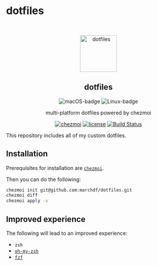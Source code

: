 dotfiles
========
<div align="center">
  <p>&nbsp;</p>
  <img src="https://raw.githubusercontent.com/jglovier/dotfiles-logo/main/dotfiles-logo-icon.png" height="100px" alt="dotfiles" />

  <h2>dotfiles</h2>
  <img src="https://img.shields.io/badge/macOS-%23.svg?style=flat-square&logo=apple&color=000000&logoColor=white" alt="macOS-badge" />
  <img src="https://img.shields.io/badge/Linux%20-yellow.svg?style=flat-square&logo=linux&logoColor=black" alt="Linux-badge" />

  <p>multi-platform dotfiles powered by chezmoi</p>

  [![chezmoi][chezmoi-badge]][chezmoi-web]
  [![license][license-badge]][license-file]
  [![Build Status](https://github.com/marchdf/dotfiles/workflows/dotfiles-CI/badge.svg)](https://github.com/marchdf/dotfiles/actions/workflows/ci.yml)

  [chezmoi-web]:   https://github.com/twpayne/chezmoi
  [chezmoi-badge]: https://img.shields.io/badge/Powered%20by-chezmoi-blue.svg
  [license-badge]: https://img.shields.io/github/license/marchdf/dotfiles
  [license-file]:  https://github.com/marchdf/dotfiles/blob/main/LICENSE

</div>

This repository includes all of my custom dotfiles.

Installation
------------

Prerequisites for installation are [`chezmoi`](https://www.chezmoi.io).

Then you can do the following:
``` bash
chezmoi init git@github.com:marchdf/dotfiles.git
chezmoi diff
chezmoi apply -v
```

Improved experience
-------------------

The following will lead to an improved experience:
- `zsh`
- [`oh-my-zsh`](https://github.com/robbyrussell/oh-my-zsh)
- [`fzf`](https://github.com/junegunn/fzf)
